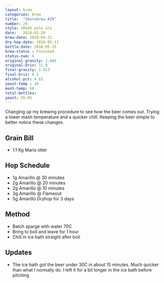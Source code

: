 ```yaml
---
layout: brew
categories: brew
title:  "Skorubrew #29"
number: 29
style: SMaSH pale ale
date:   2018-02-20
brew-date: 2018-04-22
dry-hop-date: 2018-05-11
bottle-date: 2018-05-15
brew-status : Finished
status-num: 4
original-gravity: 1.046
original-brix: 11.8
final-gravity: 1.013
final-brix: 6.5
alcohol-pct: 4.63
yeast-temp : 18
mash-temp: 68
total-bottles:
yeast: US-05
---
```


Changing up my brewing procedure to see how the beer comes out. Trying a lower mash temperature and a quicker chill. Keeping the beer simple to better notice these changes.

Grain Bill
-----

* 1.1 Kg Maris otter


Hop Schedule
-------------

* 1g Amarillo @ 30 minutes
* 2g Amarillo @ 20 minutes
* 2g Amarillo @ 10 minutes
* 3g Amarillo @ Flameout
* 5g Amarillo Dryhop for 3 days



Method
-------

* Batch sparge with water 70C
* Bring to boil and leave for 1 hour
* Chill in ice bath straight after boil


Updates
-------

* The ice bath got the beer under 30C in about 15 minutes. Much quicker than what I normally do. I left it for a bit longer in the ice bath before pitching

